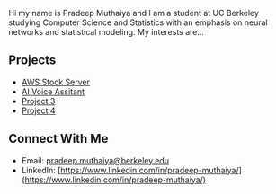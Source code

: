 Hi my name is Pradeep Muthaiya and I am a student at UC Berkeley studying Computer Science and Statistics with an emphasis on neural networks and statistical modeling. My interests are...

## Projects
  - [AWS Stock Server](#github)
  - [AI Voice Assitant](#list-out)
  - [Project 3](#list-out)
  - [Project 4](#contribute)

## Connect With Me
  - Email: [pradeep.muthaiya@berkeley.edu](mailto:pradeep.muthaiya@berkeley.edu)
  - LinkedIn: [https://www.linkedin.com/in/pradeep-muthaiya/](https://www.linkedin.com/in/pradeep-muthaiya/)
<!--
**pradeep-muthaiya/pradeep-muthaiya** is a ✨ _special_ ✨ repository because its `README.md` (this file) appears on your GitHub profile.

Here are some ideas to get you started:

- 🔭 I’m currently working on ...
- 🌱 I’m currently learning ...
- 👯 I’m looking to collaborate on ...
- 🤔 I’m looking for help with ...
- 💬 Ask me about ...
- 📫 How to reach me: ...
- 😄 Pronouns: ...
- ⚡ Fun fact: ...
-->
